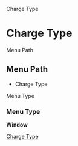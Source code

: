 
Charge Type
# Charge Type



Menu Path
## Menu Path



- Charge Type

Menu Type
### Menu Type

**Window**


[Charge Type](../../window-charge-type.md)
